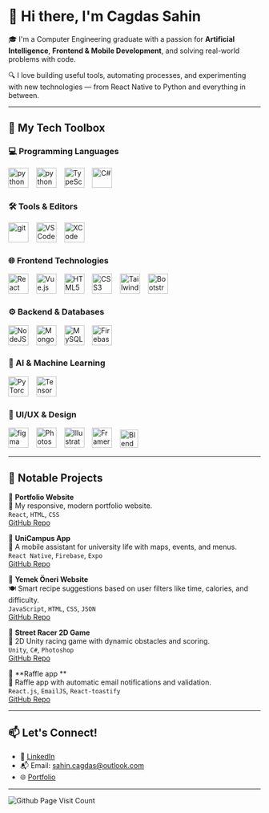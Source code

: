 # 👋 Hi there, I'm Cagdas Sahin

🎓 I'm a Computer Engineering graduate with a passion for **Artificial Intelligence**, **Frontend & Mobile Development**, and solving real-world problems with code.

🔍 I love building useful tools, automating processes, and experimenting with new technologies — from React Native to Python and everything in between.

---

## 🚀 My Tech Toolbox

<h3>💻 Programming Languages</h3>


<p>
  <a href="https://www.python.org/" target="_blank"><img alt="python" src="https://raw.githubusercontent.com/rahuldkjain/github-profile-readme-generator/master/src/images/icons/ProgrammingLanguages/python.svg" style="height:40px; width:40px" /></a>&nbsp;&nbsp;&nbsp;
  <a href="https://developer.mozilla.org/en-US/docs/Web/JavaScript" target="_blank" > <img alt="python" src="https://raw.githubusercontent.com/danielcranney/readme-generator/main/public/icons/skills/javascript-colored.svg" style="height:40px; width:40px" title="JavaScript"/></a>&nbsp;&nbsp;&nbsp;
  <a href="https://www.typescriptlang.org/" target="_blank" ><img src="https://raw.githubusercontent.com/danielcranney/readme-generator/main/public/icons/skills/typescript-colored.svg" style="height:40px; width:40px" title="TypeScript"/></a>&nbsp;&nbsp;&nbsp;
  <a href="https://docs.microsoft.com/en-us/dotnet/csharp/" target="_blank" rel="noreferrer">
    <img src="https://raw.githubusercontent.com/danielcranney/readme-generator/main/public/icons/skills/csharp-colored.svg" style="height:40px; width:40px" title="C#"/></a>
</p>

<h3>🛠️ Tools & Editors</h3>
<p>
  <a href="https://git-scm.com/" target="_blank"><img alt="git" src="https://www.vectorlogo.zone/logos/git-scm/git-scm-icon.svg" style="height:40px; width:40px" /></a>&nbsp;&nbsp;&nbsp;
  <a href="https://code.visualstudio.com/" target="_blank" ><img src="https://raw.githubusercontent.com/danielcranney/readme-generator/main/public/icons/skills/visualstudiocode-colored.svg" width="40" height="40" title="VS Code"/></a>&nbsp;&nbsp;&nbsp;
  <a href="https://developer.apple.com/xcode/" target="_blank" rel="noreferrer">
    <img src="https://raw.githubusercontent.com/danielcranney/readme-generator/main/public/icons/skills/xcode-colored.svg" width="40" height="40" title="XCode"/>
  </a>
</p>


<h3>🌐 Frontend Technologies</h3>
<p align="left">
  <a href="https://reactjs.org/" target="_blank" rel="noreferrer"><img src="https://raw.githubusercontent.com/danielcranney/readme-generator/main/public/icons/skills/react-colored.svg" width="40" height="40" title="React"/></a>&nbsp;&nbsp;&nbsp;
  <a href="https://vuejs.org/" target="_blank" rel="noreferrer"><img src="https://raw.githubusercontent.com/danielcranney/readme-generator/main/public/icons/skills/vuejs-colored.svg" width="40" height="40" title="Vue.js"/></a>&nbsp;&nbsp;&nbsp;
  <a href="https://developer.mozilla.org/en-US/docs/Glossary/HTML5" target="_blank" rel="noreferrer"><img src="https://raw.githubusercontent.com/danielcranney/readme-generator/main/public/icons/skills/html5-colored.svg" width="40" height="40" title="HTML5"/></a>&nbsp;&nbsp;&nbsp;
  <a href="https://www.w3.org/TR/CSS/#css" target="_blank" rel="noreferrer"><img src="https://raw.githubusercontent.com/danielcranney/readme-generator/main/public/icons/skills/css3-colored.svg" width="40" height="40" title="CSS3"/></a>&nbsp;&nbsp;&nbsp;
  <a href="https://tailwindcss.com/" target="_blank" rel="noreferrer"><img src="https://raw.githubusercontent.com/danielcranney/readme-generator/main/public/icons/skills/tailwindcss-colored.svg" width="40" height="40" title="TailwindCSS"/></a>&nbsp;&nbsp;&nbsp;
  <a href="https://getbootstrap.com/" target="_blank" rel="noreferrer"><img src="https://raw.githubusercontent.com/danielcranney/readme-generator/main/public/icons/skills/bootstrap-colored.svg" width="40" height="40" title="Bootstrap"/></a>&nbsp;&nbsp;&nbsp;
</p>

<h3>⚙️ Backend & Databases</h3>
<p align="left">
  <a href="https://nodejs.org/en/" target="_blank" rel="noreferrer"><img src="https://raw.githubusercontent.com/danielcranney/readme-generator/main/public/icons/skills/nodejs-colored.svg" width="40" height="40" title="NodeJS"/></a>&nbsp;&nbsp;&nbsp;
  <a href="https://www.mongodb.com/" target="_blank" rel="noreferrer"><img src="https://raw.githubusercontent.com/danielcranney/readme-generator/main/public/icons/skills/mongodb-colored.svg" width="40" height="40" title="MongoDB"/></a>&nbsp;&nbsp;&nbsp;
  <a href="https://www.mysql.com/" target="_blank" rel="noreferrer"><img src="https://raw.githubusercontent.com/danielcranney/readme-generator/main/public/icons/skills/mysql-colored.svg" width="40" height="40" title="MySQL"/></a>&nbsp;&nbsp;&nbsp;
  <a href="https://firebase.google.com/" target="_blank" rel="noreferrer"><img src="https://raw.githubusercontent.com/danielcranney/readme-generator/main/public/icons/skills/firebase-colored.svg" width="40" height="40" title="Firebase"/></a>
</p>

<h3>🤖 AI & Machine Learning</h3>
<p align="left">
  <a href="https://pytorch.org/" target="_blank" rel="noreferrer"><img src="https://raw.githubusercontent.com/danielcranney/readme-generator/main/public/icons/skills/pytorch-colored.svg" width="40" height="40" title="PyTorch"/></a>&nbsp;&nbsp;&nbsp;
  <a href="https://www.tensorflow.org/" target="_blank" rel="noreferrer"><img src="https://raw.githubusercontent.com/danielcranney/readme-generator/main/public/icons/skills/tensorflow-colored.svg" width="40" height="40" title="TensorFlow"/></a>&nbsp;&nbsp;&nbsp;
</p>

<h3>🎨 UI/UX & Design</h3>
<p>
  <img src="https://cdn.jsdelivr.net/gh/devicons/devicon/icons/figma/figma-original.svg" alt="figma" width="40" height="40"/>&nbsp;&nbsp;&nbsp;
  <a href="https://www.adobe.com/uk/products/photoshop.html" target="_blank"> <img src="https://raw.githubusercontent.com/danielcranney/readme-generator/main/public/icons/skills/photoshop-colored.svg" width="40" height="40" title="Photoshop"/></a>&nbsp;&nbsp;&nbsp;
  <a href="https://www.adobe.com/uk/products/illustrator.html" target="_blank" rel="noreferrer"><img src="https://raw.githubusercontent.com/danielcranney/readme-generator/main/public/icons/skills/illustrator-colored.svg" width="40" height="40" title="Illustrator"/></a>&nbsp;&nbsp;&nbsp;
  <a href="https://framer.com" target="_blank" rel="noreferrer"><img src="https://raw.githubusercontent.com/danielcranney/readme-generator/main/public/icons/skills/framer-colored.svg" width="40" height="40" title="Framer"/></a>&nbsp;&nbsp;&nbsp;
  <a href="https://www.blender.org/" target="_blank" rel="noreferrer"><img src="https://raw.githubusercontent.com/danielcranney/readme-generator/main/public/icons/skills/blender-colored.svg" width="36" height="36" title="Blender"/></a>
</p>


---

## 🧩 Notable Projects

🔹 **Portfolio Website**  
🎯 My responsive, modern portfolio website.  
`React`, `HTML`, `CSS`  
[GitHub Repo](https://github.com/sahincagdas/Portfolio)

🔹 **UniCampus App**  
🎯 A mobile assistant for university life with maps, events, and menus.  
`React Native`, `Firebase`, `Expo`  
[GitHub Repo](https://github.com/sahincagdas/Unicampus)

🔹 **Yemek Öneri Website**  
🍽️ Smart recipe suggestions based on user filters like time, calories, and difficulty.  
`JavaScript`, `HTML`, `CSS`, `JSON`  
[GitHub Repo](https://github.com/your-username/yemek-oneri)

🔹 **Street Racer 2D Game**  
🏁 2D Unity racing game with dynamic obstacles and scoring.  
`Unity`, `C#`, `Photoshop`  
[GitHub Repo](https://github.com/your-username/street-racer-2d)

🔹 **Raffle app **  
🎁 Raffle app with automatic email notifications and validation.  
`React.js`, `EmailJS`, `React-toastify`  
[GitHub Repo](https://github.com/your-username/cekilis-uygulamasi)

---

## 📫 Let's Connect!

- 🔗 [LinkedIn](https://linkedin.com/in/sahincagdas)  
- 📬 Email: sahin.cagdas@outlook.com  
- 🌐 [Portfolio](http://sahincagdas.netlify.app)

---
![Github Page Visit Count](https://komarev.com/ghpvc/?username=sahincagdas)
